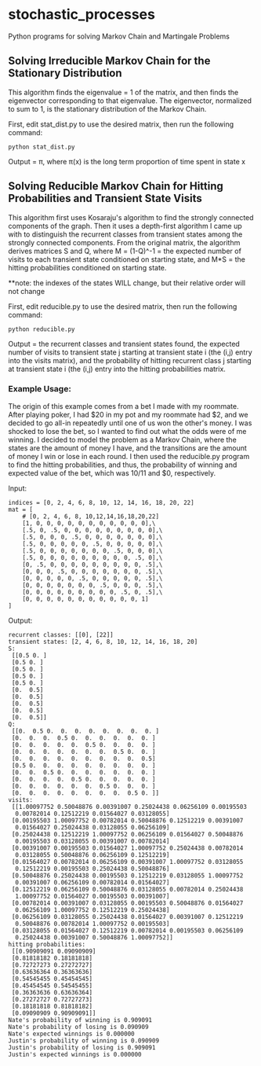 # stochastic_processes
Python programs for solving Markov Chain and Martingale Problems

## Solving Irreducible Markov Chain for the Stationary Distribution

This algorithm finds the eigenvalue = 1 of the matrix, and then finds the eigenvector corresponding to that eigenvalue. The eigenvector, normalized to sum to 1, is the stationary distribution of the Markov Chain.

First, edit stat_dist.py to use the desired matrix, then run the following command:
```
python stat_dist.py
```

Output = π, where π(x) is the long term proportion of time spent in state x

## Solving Reducible Markov Chain for Hitting Probabilities and Transient State Visits

This algorithm first uses Kosaraju's algorithm to find the strongly connected components of the graph. Then it uses a depth-first algorithm I came up with to distinguish the recurrent classes from transient states among the strongly connected components. From the original matrix, the algorithm derives matrices S and Q, where M = (1-Q)^-1 = the expected number of visits to each transient state conditioned on starting state, and M*S = the hitting probabilities conditioned on starting state.

**note: the indexes of the states WILL change, but their relative order will not change

First, edit reducible.py to use the desired matrix, then run the following command:

```
python reducible.py
```

Output = the recurrent classes and transient states found, the expected number of visits to transient state j starting at transient state i (the (i,j) entry into the visits matrix), and the probability of hitting recurrent class j starting at transient state i (the (i,j) entry into the hitting probabilities matrix.

### Example Usage:

The origin of this example comes from a bet I made with my roommate. After playing poker, I had $20 in my pot and my roommate had $2, and we decided to go all-in repeatedly until one of us won the other's money. I was shocked to lose the bet, so I wanted to find out what the odds were of me winning. I decided to model the problem as a Markov Chain, where the states are the amount of money I have, and the transitions are the amount of money I win or lose in each round. I then used the reducible.py program to find the hitting probabilities, and thus, the probability of winning and expected value of the bet, which was 10/11 and $0, respectively.

Input:

```
indices = [0, 2, 4, 6, 8, 10, 12, 14, 16, 18, 20, 22]
mat = [
    # [0, 2, 4, 6, 8, 10,12,14,16,18,20,22]
    [1, 0, 0, 0, 0, 0, 0, 0, 0, 0, 0, 0],\
    [.5, 0, .5, 0, 0, 0, 0, 0, 0, 0, 0, 0],\
    [.5, 0, 0, 0, .5, 0, 0, 0, 0, 0, 0, 0],\
    [.5, 0, 0, 0, 0, 0, .5, 0, 0, 0, 0, 0],\
    [.5, 0, 0, 0, 0, 0, 0, 0, .5, 0, 0, 0],\
    [.5, 0, 0, 0, 0, 0, 0, 0, 0, 0, .5, 0],\
    [0, .5, 0, 0, 0, 0, 0, 0, 0, 0, 0, .5],\
    [0, 0, 0, .5, 0, 0, 0, 0, 0, 0, 0, .5],\
    [0, 0, 0, 0, 0, .5, 0, 0, 0, 0, 0, .5],\
    [0, 0, 0, 0, 0, 0, 0, .5, 0, 0, 0, .5],\
    [0, 0, 0, 0, 0, 0, 0, 0, 0, .5, 0, .5],\
    [0, 0, 0, 0, 0, 0, 0, 0, 0, 0, 0, 1]
]
```

Output: 
```
recurrent classes: [[0], [22]]
transient states: [2, 4, 6, 8, 10, 12, 14, 16, 18, 20]
S:
 [[0.5 0. ]
 [0.5 0. ]
 [0.5 0. ]
 [0.5 0. ]
 [0.5 0. ]
 [0.  0.5]
 [0.  0.5]
 [0.  0.5]
 [0.  0.5]
 [0.  0.5]]
Q:
 [[0.  0.5 0.  0.  0.  0.  0.  0.  0.  0. ]
 [0.  0.  0.  0.5 0.  0.  0.  0.  0.  0. ]
 [0.  0.  0.  0.  0.  0.5 0.  0.  0.  0. ]
 [0.  0.  0.  0.  0.  0.  0.  0.5 0.  0. ]
 [0.  0.  0.  0.  0.  0.  0.  0.  0.  0.5]
 [0.5 0.  0.  0.  0.  0.  0.  0.  0.  0. ]
 [0.  0.  0.5 0.  0.  0.  0.  0.  0.  0. ]
 [0.  0.  0.  0.  0.5 0.  0.  0.  0.  0. ]
 [0.  0.  0.  0.  0.  0.  0.5 0.  0.  0. ]
 [0.  0.  0.  0.  0.  0.  0.  0.  0.5 0. ]]
visits:
 [[1.00097752 0.50048876 0.00391007 0.25024438 0.06256109 0.00195503
  0.00782014 0.12512219 0.01564027 0.03128055]
 [0.00195503 1.00097752 0.00782014 0.50048876 0.12512219 0.00391007
  0.01564027 0.25024438 0.03128055 0.06256109]
 [0.25024438 0.12512219 1.00097752 0.06256109 0.01564027 0.50048876
  0.00195503 0.03128055 0.00391007 0.00782014]
 [0.00391007 0.00195503 0.01564027 1.00097752 0.25024438 0.00782014
  0.03128055 0.50048876 0.06256109 0.12512219]
 [0.01564027 0.00782014 0.06256109 0.00391007 1.00097752 0.03128055
  0.12512219 0.00195503 0.25024438 0.50048876]
 [0.50048876 0.25024438 0.00195503 0.12512219 0.03128055 1.00097752
  0.00391007 0.06256109 0.00782014 0.01564027]
 [0.12512219 0.06256109 0.50048876 0.03128055 0.00782014 0.25024438
  1.00097752 0.01564027 0.00195503 0.00391007]
 [0.00782014 0.00391007 0.03128055 0.00195503 0.50048876 0.01564027
  0.06256109 1.00097752 0.12512219 0.25024438]
 [0.06256109 0.03128055 0.25024438 0.01564027 0.00391007 0.12512219
  0.50048876 0.00782014 1.00097752 0.00195503]
 [0.03128055 0.01564027 0.12512219 0.00782014 0.00195503 0.06256109
  0.25024438 0.00391007 0.50048876 1.00097752]]
hitting probabilities:
 [[0.90909091 0.09090909]
 [0.81818182 0.18181818]
 [0.72727273 0.27272727]
 [0.63636364 0.36363636]
 [0.54545455 0.45454545]
 [0.45454545 0.54545455]
 [0.36363636 0.63636364]
 [0.27272727 0.72727273]
 [0.18181818 0.81818182]
 [0.09090909 0.90909091]]
Nate's probability of winning is 0.909091
Nate's probability of losing is 0.090909
Nate's expected winnings is 0.000000
Justin's probability of winning is 0.090909
Justin's probability of losing is 0.909091
Justin's expected winnings is 0.000000
```
